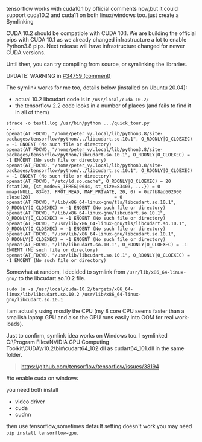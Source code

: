 tensorflow works with cuda10.1 by official comments now,but it could support cuda10.2 and cuda11 on both linux/windows too.
just create a Symlinking


CUDA 10.2 should be compatible with CUDA 10.1. We are building the official pips with CUDA 10.1 as we already changed infrastructure a lot to enable Python3.8 pips. Next release will have infrastructure changed for newer CUDA versions.

Until then, you can try compiling from source, or symlinking the libraries.



UPDATE: WARNING in [#34759 (comment)](https://github.com/tensorflow/tensorflow/issues/34759#issuecomment-633819017)

The symlink works for me too, details below (installed on Ubuntu 20.04):

- actual 10.2 libcudart code is in `/usr/local/cuda-10.2/`
- the tensorflow 2.2 code looks in a number of places (and fails to find it in all of them)

```
strace -o test1.log /usr/bin/python .../quick_tour.py
...
openat(AT_FDCWD, "/home/peter_v/.local/lib/python3.8/site-packages/tensorflow/python/../libcudart.so.10.1", O_RDONLY|O_CLOEXEC) = -1 ENOENT (No such file or directory)
openat(AT_FDCWD, "/home/peter_v/.local/lib/python3.8/site-packages/tensorflow/python/libcudart.so.10.1", O_RDONLY|O_CLOEXEC) = -1 ENOENT (No such file or directory)
openat(AT_FDCWD, "/home/peter_v/.local/lib/python3.8/site-packages/tensorflow/python/../libcudart.so.10.1", O_RDONLY|O_CLOEXEC) = -1 ENOENT (No such file or directory)
openat(AT_FDCWD, "/etc/ld.so.cache", O_RDONLY|O_CLOEXEC) = 20
fstat(20, {st_mode=S_IFREG|0644, st_size=83403, ...}) = 0
mmap(NULL, 83403, PROT_READ, MAP_PRIVATE, 20, 0) = 0x7fb8ad602000
close(20)                               = 0
openat(AT_FDCWD, "/lib/x86_64-linux-gnu/tls/libcudart.so.10.1", O_RDONLY|O_CLOEXEC) = -1 ENOENT (No such file or directory)
openat(AT_FDCWD, "/lib/x86_64-linux-gnu/libcudart.so.10.1", O_RDONLY|O_CLOEXEC) = -1 ENOENT (No such file or directory)
openat(AT_FDCWD, "/usr/lib/x86_64-linux-gnu/tls/libcudart.so.10.1", O_RDONLY|O_CLOEXEC) = -1 ENOENT (No such file or directory)
openat(AT_FDCWD, "/usr/lib/x86_64-linux-gnu/libcudart.so.10.1", O_RDONLY|O_CLOEXEC) = -1 ENOENT (No such file or directory)
openat(AT_FDCWD, "/lib/libcudart.so.10.1", O_RDONLY|O_CLOEXEC) = -1 ENOENT (No such file or directory)
openat(AT_FDCWD, "/usr/lib/libcudart.so.10.1", O_RDONLY|O_CLOEXEC) = -1 ENOENT (No such file or directory)
```

Somewhat at random, I decided to symlink from `/usr/lib/x86_64-linux-gnu/` to the libcudart.so.10.2 file.

```
sudo ln -s /usr/local/cuda-10.2/targets/x86_64-linux/lib/libcudart.so.10.2 /usr/lib/x86_64-linux-gnu/libcudart.so.10.1
```

I am actually using mostly the CPU (my 8 core CPU seems faster than a smallish laptop GPU and also the GPU runs easily into OOM for real work-loads).



Just to confirm, symlink idea works on Windows too. I symlinked C:\Program Files\NVIDIA GPU Computing Toolkit\CUDA\v10.2\bin\cudart64_102.dll as cudart64_101.dll in the same folder.



>https://github.com/tensorflow/tensorflow/issues/38194








#to enable cuda on windows

you need both install

- video driver
- cuda 
- cudnn

then use tensorflow,sometimes default setting doesn't work you may need ``pip install tensorflow-gpu``.